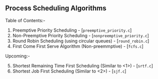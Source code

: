 ## Process Scheduling Algorithms

Table of Contents:-

1. Preemptive Priority Scheduling - [`preemptive_priority.c`]
2. Non-Preemptive Priority Scheduling - [`nonpreemptive_priority.c`]
3. Round Robin Scheduling (using circular queues) - [`round_robin.c`]
4. First Come First Serve Algorithm (Non-preemmptive) - [`fcfs.c`]

Upcoming:-

5. Shortest Remaining Time First Scheduling (Similar to <1>) - [`srtf.c`]
6. Shortest Job First Scheduling (Similar to <2>) - [`sjf.c`]
